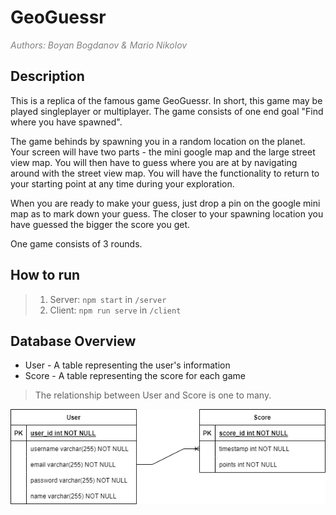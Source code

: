 # GeoGuessr
<p style="color:gray; font-style:italic;">Authors: Boyan Bogdanov & Mario Nikolov</p>

## Description
This is a replica of the famous game GeoGuessr. In short, this game may be played singleplayer or multiplayer. The game consists of one end goal "Find where you have spawned".

The game behinds by spawning you in a random location on the planet. Your screen will have two parts - the mini google map and the large street view map. You will then have to guess where you are at by navigating around with the street view map. You will have the functionality to return to your starting point at any time during your exploration.

When you are ready to make your guess, just drop a pin on the google mini map as to mark down your guess. The closer to your spawning location you have guessed the bigger the score you get.

One game consists of 3 rounds.


## How to run

>1. Server: `npm start` in `/server`
>2. Client: `npm run serve` in `/client`

## Database Overview
- User - A table representing the user's information
- Score - A table representing the score for each game

> The relationship between User and Score is one to many.
<p>
  <img src="./assets/geoguessr-db.png" alt="Geoguessr Database Diagram"/>
</p>